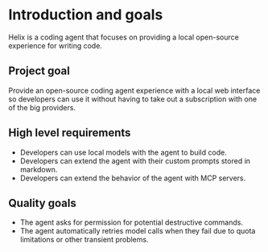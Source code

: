 # Introduction and goals

Helix is a coding agent that focuses on providing a local open-source experience
for writing code. 

## Project goal

Provide an open-source coding agent experience with a local web interface so
developers can use it without having to take out a subscription with one of
the big providers.

## High level requirements

- Developers can use local models with the agent to build code. 
- Developers can extend the agent with their custom prompts stored in markdown.
- Developers can extend the behavior of the agent with MCP servers.

## Quality goals

- The agent asks for permission for potential destructive commands.
- The agent automatically retries model calls when they fail due to quota
  limitations or other transient problems.

